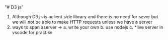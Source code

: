 "# D3 js" 
1. Although D3.js is aclient side library and there is no need for sever but we will not 
be able to make HTTP requests unless we have a server 
2. ways to span aserver ->
    a. write your own
    b. use nodejs 
    c. *live server in vscode for practise 